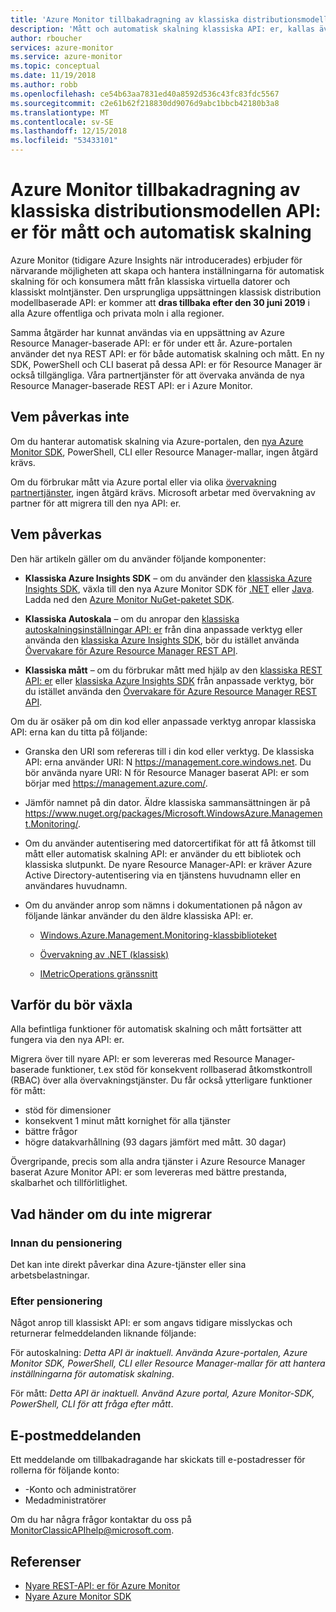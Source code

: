 ```yaml
---
title: 'Azure Monitor tillbakadragning av klassiska distributionsmodellen API: er för mått och automatisk skalning'
description: 'Mått och automatisk skalning klassiska API: er, kallas även för Azure Service Management (ASM) eller RDFE-modellen som har återkallats'
author: rboucher
services: azure-monitor
ms.service: azure-monitor
ms.topic: conceptual
ms.date: 11/19/2018
ms.author: robb
ms.openlocfilehash: ce54b63aa7831ed40a8592d536c43fc83fdc5567
ms.sourcegitcommit: c2e61b62f218830dd9076d9abc1bbcb42180b3a8
ms.translationtype: MT
ms.contentlocale: sv-SE
ms.lasthandoff: 12/15/2018
ms.locfileid: "53433101"
---
```

# <a name="azure-monitor-retirement-of-classic-deployment-model-apis-for-metrics-and-autoscale"></a>Azure Monitor tillbakadragning av klassiska distributionsmodellen API: er för mått och automatisk skalning

Azure Monitor (tidigare Azure Insights när introducerades) erbjuder för närvarande möjligheten att skapa och hantera inställningarna för automatisk skalning för och konsumera mått från klassiska virtuella datorer och klassiskt molntjänster. Den ursprungliga uppsättningen klassisk distribution modellbaserade API: er kommer att **dras tillbaka efter den 30 juni 2019** i alla Azure offentliga och privata moln i alla regioner.   

Samma åtgärder har kunnat användas via en uppsättning av Azure Resource Manager-baserade API: er för under ett år. Azure-portalen använder det nya REST API: er för både automatisk skalning och mått. En ny SDK, PowerShell och CLI baserat på dessa API: er för Resource Manager är också tillgängliga. Våra partnertjänster för att övervaka använda de nya Resource Manager-baserade REST API: er i Azure Monitor.  

## <a name="who-is-not-affected"></a>Vem påverkas inte

Om du hanterar automatisk skalning via Azure-portalen, den [nya Azure Monitor SDK](https://www.nuget.org/packages/Microsoft.Azure.Management.Monitor/), PowerShell, CLI eller Resource Manager-mallar, ingen åtgärd krävs.  

Om du förbrukar mått via Azure portal eller via olika [övervakning partnertjänster](../../azure-monitor/platform/partners.md), ingen åtgärd krävs. Microsoft arbetar med övervakning av partner för att migrera till den nya API: er.

## <a name="who-is-affected"></a>Vem påverkas

Den här artikeln gäller om du använder följande komponenter:

- **Klassiska Azure Insights SDK** – om du använder den [klassiska Azure Insights SDK](https://www.nuget.org/packages/Microsoft.WindowsAzure.Management.Monitoring/), växla till den nya Azure Monitor SDK för [.NET](https://github.com/azure/azure-libraries-for-net#download) eller [Java](https://github.com/azure/azure-libraries-for-java#download). Ladda ned den [Azure Monitor NuGet-paketet SDK](https://www.nuget.org/packages/Microsoft.Azure.Management.Monitor/).

- **Klassiska Autoskala** – om du anropar den [klassiska autoskalningsinställningar API: er](https://msdn.microsoft.com/library/azure/mt348562.aspx) från dina anpassade verktyg eller använda den [klassiska Azure Insights SDK](https://www.nuget.org/packages/Microsoft.WindowsAzure.Management.Monitoring/), bör du istället använda [ Övervakare för Azure Resource Manager REST API](https://docs.microsoft.com/rest/api/monitor/autoscalesettings).

- **Klassiska mått** – om du förbrukar mått med hjälp av den [klassiska REST API: er](https://msdn.microsoft.com/library/azure/dn510374.aspx) eller [klassiska Azure Insights SDK](https://www.nuget.org/packages/Microsoft.WindowsAzure.Management.Monitoring/) från anpassade verktyg, bör du istället använda den [ Övervakare för Azure Resource Manager REST API](https://docs.microsoft.com/rest/api/monitor/autoscalesettings). 

Om du är osäker på om din kod eller anpassade verktyg anropar klassiska API: erna kan du titta på följande:

- Granska den URI som refereras till i din kod eller verktyg. De klassiska API: erna använder URI: N https://management.core.windows.net. Du bör använda nyare URI: N för Resource Manager baserat API: er som börjar med https://management.azure.com/.

- Jämför namnet på din dator. Äldre klassiska sammansättningen är på https://www.nuget.org/packages/Microsoft.WindowsAzure.Management.Monitoring/.

- Om du använder autentisering med datorcertifikat för att få åtkomst till mått eller automatisk skalning API: er använder du ett bibliotek och klassiska slutpunkt. De nyare Resource Manager-API: er kräver Azure Active Directory-autentisering via en tjänstens huvudnamn eller en användares huvudnamn.

- Om du använder anrop som nämns i dokumentationen på någon av följande länkar använder du den äldre klassiska API: er.

  - [Windows.Azure.Management.Monitoring-klassbiblioteket](https://docs.microsoft.com/previous-versions/azure/dn510414(v=azure.100))

  - [Övervakning av .NET (klassisk)](https://docs.microsoft.com/previous-versions/azure/reference/mt348562(v%3dazure.100))

  - [IMetricOperations gränssnitt](https://docs.microsoft.com/previous-versions/azure/reference/dn802395(v%3dazure.100))

## <a name="why-you-should-switch"></a>Varför du bör växla

Alla befintliga funktioner för automatisk skalning och mått fortsätter att fungera via den nya API: er.  

Migrera över till nyare API: er som levereras med Resource Manager-baserade funktioner, t.ex stöd för konsekvent rollbaserad åtkomstkontroll (RBAC) över alla övervakningstjänster. Du får också ytterligare funktioner för mått: 

- stöd för dimensioner
- konsekvent 1 minut mått kornighet för alla tjänster 
- bättre frågor
- högre datakvarhållning (93 dagars jämfört med mått. 30 dagar) 

Övergripande, precis som alla andra tjänster i Azure Resource Manager baserat Azure Monitor API: er som levereras med bättre prestanda, skalbarhet och tillförlitlighet. 

## <a name="what-happens-if-you-do-not-migrate"></a>Vad händer om du inte migrerar

### <a name="before-retirement"></a>Innan du pensionering

Det kan inte direkt påverkar dina Azure-tjänster eller sina arbetsbelastningar.  

### <a name="after-retirement"></a>Efter pensionering

Något anrop till klassiskt API: er som angavs tidigare misslyckas och returnerar felmeddelanden liknande följande:

För autoskalning: *Detta API är inaktuell. Använda Azure-portalen, Azure Monitor SDK, PowerShell, CLI eller Resource Manager-mallar för att hantera inställningarna för automatisk skalning*.  

För mått: *Detta API är inaktuell. Använd Azure portal, Azure Monitor-SDK, PowerShell, CLI för att fråga efter mått*.

## <a name="email-notifications"></a>E-postmeddelanden

Ett meddelande om tillbakadragande har skickats till e-postadresser för rollerna för följande konto: 

- -Konto och administratörer
- Medadministratörer  

Om du har några frågor kontaktar du oss på MonitorClassicAPIhelp@microsoft.com.  

## <a name="references"></a>Referenser

- [Nyare REST-API: er för Azure Monitor](https://docs.microsoft.com/rest/api/monitor/) 
- [Nyare Azure Monitor SDK](https://www.nuget.org/packages/Microsoft.Azure.Management.Monitor/)
